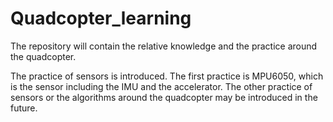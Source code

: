# Quadcopter_learning
The repository will contain the relative knowledge and the practice around the quadcopter.

The practice of sensors is introduced. The first practice is MPU6050, which is the sensor including the IMU and the accelerator. The other practice of sensors or the algorithms around the quadcopter may be introduced in the future.
